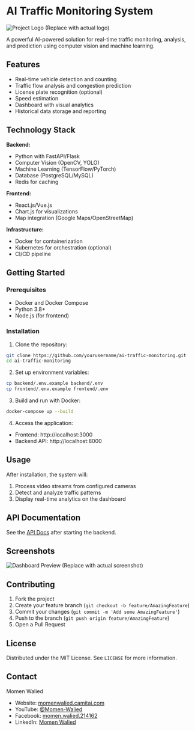 # AI Traffic Monitoring System

![Project Logo](https://via.placeholder.com/150) (Replace with actual logo)

A powerful AI-powered solution for real-time traffic monitoring, analysis, and prediction using computer vision and machine learning.

## Features

- Real-time vehicle detection and counting
- Traffic flow analysis and congestion prediction
- License plate recognition (optional)
- Speed estimation
- Dashboard with visual analytics
- Historical data storage and reporting

## Technology Stack

**Backend:**
- Python with FastAPI/Flask
- Computer Vision (OpenCV, YOLO)
- Machine Learning (TensorFlow/PyTorch)
- Database (PostgreSQL/MySQL)
- Redis for caching

**Frontend:**
- React.js/Vue.js
- Chart.js for visualizations
- Map integration (Google Maps/OpenStreetMap)

**Infrastructure:**
- Docker for containerization
- Kubernetes for orchestration (optional)
- CI/CD pipeline

## Getting Started

### Prerequisites

- Docker and Docker Compose
- Python 3.8+
- Node.js (for frontend)

### Installation

1. Clone the repository:
```bash
git clone https://github.com/yourusername/ai-traffic-monitoring.git
cd ai-traffic-monitoring
```

2. Set up environment variables:
```bash
cp backend/.env.example backend/.env
cp frontend/.env.example frontend/.env
```

3. Build and run with Docker:
```bash
docker-compose up --build
```

4. Access the application:
- Frontend: http://localhost:3000
- Backend API: http://localhost:8000

## Usage

After installation, the system will:
1. Process video streams from configured cameras
2. Detect and analyze traffic patterns
3. Display real-time analytics on the dashboard

## API Documentation

See the [API Docs](http://localhost:8000/docs) after starting the backend.

## Screenshots

![Dashboard Preview](https://via.placeholder.com/600x400) (Replace with actual screenshot)

## Contributing

1. Fork the project
2. Create your feature branch (`git checkout -b feature/AmazingFeature`)
3. Commit your changes (`git commit -m 'Add some AmazingFeature'`)
4. Push to the branch (`git push origin feature/AmazingFeature`)
5. Open a Pull Request

## License

Distributed under the MIT License. See `LICENSE` for more information.

## Contact

Momen Walied
- Website: [momenwalied.camitai.com](https://momenwalied.camitai.com)
- YouTube: [@Momen-Walied](https://www.youtube.com/@Momen-Walied)
- Facebook: [momen.walied.214162](https://www.facebook.com/momen.walied.214162)
- LinkedIn: [Momen Walied](https://www.linkedin.com/in/momen-walied-635146235/)
